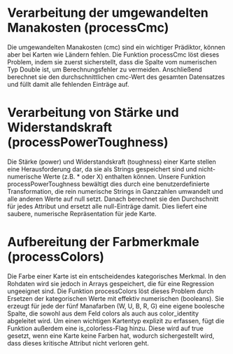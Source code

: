 # Verarbeitung der umgewandelten Manakosten (processCmc)
Die umgewandelten Manakosten (cmc) sind ein wichtiger Prädiktor, können aber bei Karten wie Ländern fehlen. Die Funktion processCmc löst dieses Problem, indem sie zuerst sicherstellt, dass die Spalte vom numerischen Typ Double ist, um Berechnungsfehler zu vermeiden. Anschließend berechnet sie den durchschnittlichen cmc-Wert des gesamten Datensatzes und füllt damit alle fehlenden Einträge auf.

# Verarbeitung von Stärke und Widerstandskraft (processPowerToughness)
Die Stärke (power) und Widerstandskraft (toughness) einer Karte stellen eine Herausforderung dar, da sie als Strings gespeichert sind und nicht-numerische Werte (z.B. * oder X) enthalten können. Unsere Funktion processPowerToughness bewältigt dies durch eine benutzerdefinierte Transformation, die rein numerische Strings in Ganzzahlen umwandelt und alle anderen Werte auf null setzt. Danach berechnet sie den Durchschnitt für jedes Attribut und ersetzt alle null-Einträge damit. Dies liefert eine saubere, numerische Repräsentation für jede Karte.

# Aufbereitung der Farbmerkmale (processColors)
Die Farbe einer Karte ist ein entscheidendes kategorisches Merkmal. In den Rohdaten wird sie jedoch in Arrays gespeichert, die für eine Regression ungeeignet sind. Die Funktion processColors löst dieses Problem durch Ersetzen der kategorischen Werte mit effektiv numerischen (booleans). Sie erzeugt für jede der fünf Manafarben (W, U, B, R, G) eine eigene boolesche Spalte, die sowohl aus dem Feld colors als auch aus color_identity abgeleitet wird. Um einen wichtigen Kartentyp explizit zu erfassen, fügt die Funktion außerdem eine is_colorless-Flag hinzu. Diese wird auf true gesetzt, wenn eine Karte keine Farben hat, wodurch sichergestellt wird, dass dieses kritische Attribut nicht verloren geht.
